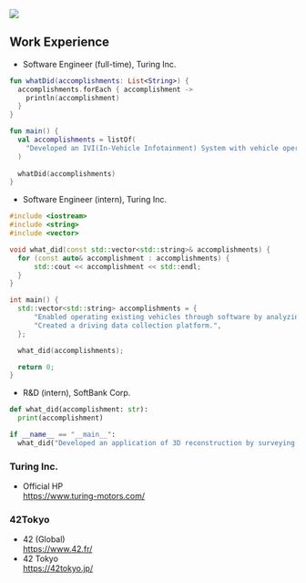 ![](https://komarev.com/ghpvc/?username=YJI5212)

## Work Experience
- Software Engineer (full-time), Turing Inc.
```kotlin
fun whatDid(accomplishments: List<String>) {
  accomplishments.forEach { accomplishment ->
    println(accomplishment)
  }
}

fun main() {
  val accomplishments = listOf(
    "Developed an IVI(In-Vehicle Infotainment) System with vehicle operation like controlling the air conditioner and rearview monitor functions by customizing AOSP.",
  )
  
  whatDid(accomplishments)
}
```
- Software Engineer (intern), Turing Inc.
```cpp
#include <iostream>
#include <string>
#include <vector>

void what_did(const std::vector<std::string>& accomplishments) {
  for (const auto& accomplishment : accomplishments) {
      std::cout << accomplishment << std::endl;
  }
}

int main() {
  std::vector<std::string> accomplishments = {
      "Enabled operating existing vehicles through software by analyzing communications between in-vehicle computers.",
      "Created a driving data collection platform.",
  };

  what_did(accomplishments);

  return 0;
}
```
- R&D (intern), SoftBank Corp.	
```Python
def what_did(accomplishment: str):
  print(accomplishment)

if __name__ == "__main__":
  what_did("Developed an application of 3D reconstruction by surveying papers on machine learning models for monocular depth estimation and implementing its logic.")
```
  
### Turing Inc.  
- Official HP  
  https://www.turing-motors.com/  

### 42Tokyo  
- 42 (Global)  
https://www.42.fr/  
- 42 Tokyo  
https://42tokyo.jp/  


<!---
YJI5212/YJI5212 is a ✨ special ✨ repository because its `README.md` (this file) appears on your GitHub profile.
You can click the Preview link to take a look at your changes.
--->
